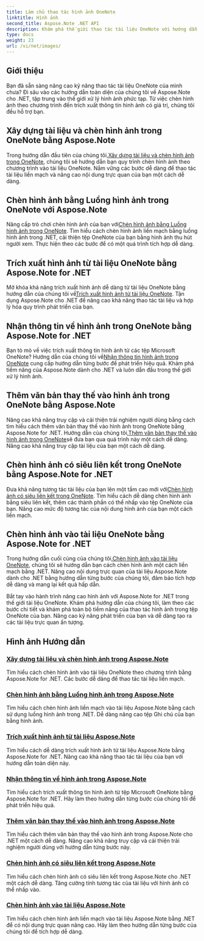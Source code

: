 ```yaml
---
title: Làm chủ thao tác hình ảnh OneNote
linktitle: Hình ảnh
second_title: Aspose.Note .NET API
description: Khám phá thế giới thao tác tài liệu OneNote với hướng dẫn Aspose.Note for .NET về xử lý hình ảnh liền mạch. Nâng cao nội dung hình ảnh của bạn một cách dễ dàng.
type: docs
weight: 23
url: /vi/net/images/
---
```

## Giới thiệu

Bạn đã sẵn sàng nâng cao kỹ năng thao tác tài liệu OneNote của mình chưa? Đi sâu vào các hướng dẫn toàn diện của chúng tôi về Aspose.Note cho .NET, tập trung vào thế giới xử lý hình ảnh phức tạp. Từ việc chèn hình ảnh theo chương trình đến trích xuất thông tin hình ảnh có giá trị, chúng tôi đều hỗ trợ bạn.

## Xây dựng tài liệu và chèn hình ảnh trong OneNote bằng Aspose.Note
 Trong hướng dẫn đầu tiên của chúng tôi,[Xây dựng tài liệu và chèn hình ảnh trong OneNote](./build-doc-insert-image/), chúng tôi sẽ hướng dẫn bạn quy trình chèn hình ảnh theo chương trình vào tài liệu OneNote. Nắm vững các bước dễ dàng để thao tác tài liệu liền mạch và nâng cao nội dung trực quan của bạn một cách dễ dàng.

## Chèn hình ảnh bằng Luồng hình ảnh trong OneNote với Aspose.Note
 Nâng cấp trò chơi chèn hình ảnh của bạn với[Chèn hình ảnh bằng Luồng hình ảnh trong OneNote](./insert-image-using-image-stream/). Tìm hiểu cách chèn hình ảnh liền mạch bằng luồng hình ảnh trong .NET, cải thiện tệp OneNote của bạn bằng hình ảnh thu hút người xem. Thực hiện theo các bước để có một quá trình tích hợp dễ dàng.

## Trích xuất hình ảnh từ tài liệu OneNote bằng Aspose.Note for .NET
 Mở khóa khả năng trích xuất hình ảnh dễ dàng từ tài liệu OneNote bằng hướng dẫn của chúng tôi về[Trích xuất hình ảnh từ tài liệu OneNote](./extract-images/). Tận dụng Aspose.Note cho .NET để nâng cao khả năng thao tác tài liệu và hợp lý hóa quy trình phát triển của bạn.

## Nhận thông tin về hình ảnh trong OneNote bằng Aspose.Note for .NET
 Bạn tò mò về việc trích xuất thông tin hình ảnh từ các tệp Microsoft OneNote? Hướng dẫn của chúng tôi về[Nhận thông tin hình ảnh trong OneNote](./get-info-of-images/) cung cấp hướng dẫn từng bước để phát triển hiệu quả. Khám phá tiềm năng của Aspose.Note dành cho .NET và luôn dẫn đầu trong thế giới xử lý hình ảnh.

## Thêm văn bản thay thế vào hình ảnh trong OneNote bằng Aspose.Note
 Nâng cao khả năng truy cập và cải thiện trải nghiệm người dùng bằng cách tìm hiểu cách thêm văn bản thay thế vào hình ảnh trong OneNote bằng Aspose.Note for .NET. Hướng dẫn của chúng tôi,[Thêm văn bản thay thế vào hình ảnh trong OneNote](./image-alternative-text/)sẽ đưa bạn qua quá trình này một cách dễ dàng. Nâng cao khả năng truy cập tài liệu của bạn một cách dễ dàng.

## Chèn hình ảnh có siêu liên kết trong OneNote bằng Aspose.Note for .NET
 Đưa khả năng tương tác tài liệu của bạn lên một tầm cao mới với[Chèn hình ảnh có siêu liên kết trong OneNote](./insert-image-hyperlink/). Tìm hiểu cách dễ dàng chèn hình ảnh bằng siêu liên kết, thêm các thành phần có thể nhấp vào tệp OneNote của bạn. Nâng cao mức độ tương tác của nội dung hình ảnh của bạn một cách liền mạch.

## Chèn hình ảnh vào tài liệu OneNote bằng Aspose.Note for .NET
 Trong hướng dẫn cuối cùng của chúng tôi,[Chèn hình ảnh vào tài liệu OneNote](./insert-images/), chúng tôi sẽ hướng dẫn bạn cách chèn hình ảnh một cách liền mạch bằng .NET. Nâng cao nội dung trực quan của tài liệu Aspose.Note dành cho .NET bằng hướng dẫn từng bước của chúng tôi, đảm bảo tích hợp dễ dàng và mang lại kết quả hấp dẫn.

Bắt tay vào hành trình nâng cao hình ảnh với Aspose.Note for .NET trong thế giới tài liệu OneNote. Khám phá hướng dẫn của chúng tôi, làm theo các bước chi tiết và khám phá toàn bộ tiềm năng của thao tác hình ảnh trong tệp OneNote của bạn. Nâng cao kỹ năng phát triển của bạn và dễ dàng tạo ra các tài liệu trực quan ấn tượng.
## Hình ảnh Hướng dẫn
### [Xây dựng tài liệu và chèn hình ảnh trong Aspose.Note](./build-doc-insert-image/)
Tìm hiểu cách chèn hình ảnh vào tài liệu OneNote theo chương trình bằng Aspose.Note for .NET. Các bước dễ dàng để thao tác tài liệu liền mạch.
### [Chèn hình ảnh bằng Luồng hình ảnh trong Aspose.Note](./insert-image-using-image-stream/)
Tìm hiểu cách chèn hình ảnh liền mạch vào tài liệu Aspose.Note bằng cách sử dụng luồng hình ảnh trong .NET. Dễ dàng nâng cao tệp Ghi chú của bạn bằng hình ảnh.
### [Trích xuất hình ảnh từ tài liệu Aspose.Note](./extract-images/)
Tìm hiểu cách dễ dàng trích xuất hình ảnh từ tài liệu Aspose.Note bằng Aspose.Note for .NET. Nâng cao khả năng thao tác tài liệu của bạn với hướng dẫn toàn diện này.
### [Nhận thông tin về hình ảnh trong Aspose.Note](./get-info-of-images/)
Tìm hiểu cách trích xuất thông tin hình ảnh từ tệp Microsoft OneNote bằng Aspose.Note for .NET. Hãy làm theo hướng dẫn từng bước của chúng tôi để phát triển hiệu quả.
### [Thêm văn bản thay thế vào hình ảnh trong Aspose.Note](./image-alternative-text/)
Tìm hiểu cách thêm văn bản thay thế vào hình ảnh trong Aspose.Note cho .NET một cách dễ dàng. Nâng cao khả năng truy cập và cải thiện trải nghiệm người dùng với hướng dẫn từng bước này.
### [Chèn hình ảnh có siêu liên kết trong Aspose.Note](./insert-image-hyperlink/)
Tìm hiểu cách chèn hình ảnh có siêu liên kết trong Aspose.Note cho .NET một cách dễ dàng. Tăng cường tính tương tác của tài liệu với hình ảnh có thể nhấp vào.
### [Chèn hình ảnh vào tài liệu Aspose.Note](./insert-images/)
Tìm hiểu cách chèn hình ảnh liền mạch vào tài liệu Aspose.Note bằng .NET để có nội dung trực quan nâng cao. Hãy làm theo hướng dẫn từng bước của chúng tôi để tích hợp dễ dàng.